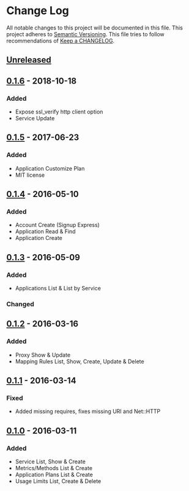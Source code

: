 # Change Log
All notable changes to this project will be documented in this file.
This project adheres to [Semantic Versioning](http://semver.org/).
This file tries to follow recommendations of [Keep a CHANGELOG](http://keepachangelog.com/).

## [Unreleased]

## [0.1.6] - 2018-10-18

### Added
- Expose ssl_verify http client option
- Service Update

## [0.1.5] - 2017-06-23

### Added
- Application Customize Plan
- MIT license

## [0.1.4] - 2016-05-10
### Added
- Account Create (Signup Express)
- Application Read & Find
- Application Create

## [0.1.3] - 2016-05-09
### Added
- Applications List & List by Service

### Changed

## [0.1.2] - 2016-03-16
### Added
- Proxy Show & Update
- Mapping Rules List, Show, Create, Update & Delete

## [0.1.1] - 2016-03-14
### Fixed
- Added missing requires, fixes missing URI and Net::HTTP

## [0.1.0] - 2016-03-11
### Added
- Service List, Show & Create
- Metrics/Methods List & Create
- Application Plans List & Create
- Usage Limits List, Create & Delete

[Unreleased]: https://github.com/3scale/3scale-api-ruby/compare/v0.1.6...HEAD
[0.1.6]: https://github.com/3scale/3scale-api-ruby/releases/tag/v0.1.6
[0.1.5]: https://github.com/3scale/3scale-api-ruby/releases/tag/v0.1.5
[0.1.4]: https://github.com/3scale/3scale-api-ruby/releases/tag/v0.1.4
[0.1.3]: https://github.com/3scale/3scale-api-ruby/releases/tag/v0.1.3
[0.1.2]: https://github.com/3scale/3scale-api-ruby/releases/tag/v0.1.2
[0.1.1]: https://github.com/3scale/3scale-api-ruby/releases/tag/v0.1.1
[0.1.0]: https://github.com/3scale/3scale-api-ruby/releases/tag/v0.1.0
